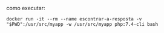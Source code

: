 como executar:
```
docker run -it --rm --name escontrar-a-resposta -v "$PWD":/usr/src/myapp -w /usr/src/myapp php:7.4-cli bash

```